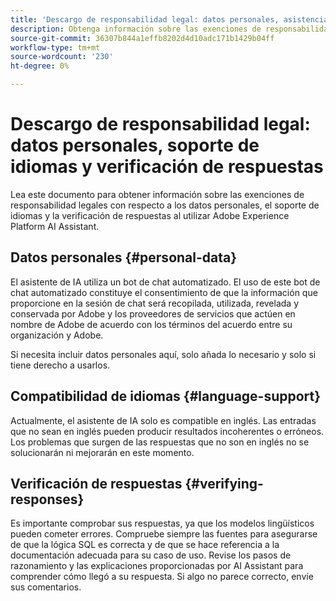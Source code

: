 ```yaml
---
title: 'Descargo de responsabilidad legal: datos personales, asistencia en el idioma y verificación de respuestas'
description: Obtenga información sobre las exenciones de responsabilidad legales relacionadas con los datos personales, el soporte de idiomas y la verificación de respuestas al utilizar AI Assistant.
source-git-commit: 36307b844a1effb8202d4d10adc171b1429b04ff
workflow-type: tm+mt
source-wordcount: '230'
ht-degree: 0%

---
```


# Descargo de responsabilidad legal: datos personales, soporte de idiomas y verificación de respuestas

Lea este documento para obtener información sobre las exenciones de responsabilidad legales con respecto a los datos personales, el soporte de idiomas y la verificación de respuestas al utilizar Adobe Experience Platform AI Assistant.

## Datos personales {#personal-data}

El asistente de IA utiliza un bot de chat automatizado. El uso de este bot de chat automatizado constituye el consentimiento de que la información que proporcione en la sesión de chat será recopilada, utilizada, revelada y conservada por Adobe y los proveedores de servicios que actúen en nombre de Adobe de acuerdo con los términos del acuerdo entre su organización y Adobe.

Si necesita incluir datos personales aquí, solo añada lo necesario y solo si tiene derecho a usarlos.

## Compatibilidad de idiomas {#language-support}

Actualmente, el asistente de IA solo es compatible en inglés. Las entradas que no sean en inglés pueden producir resultados incoherentes o erróneos. Los problemas que surgen de las respuestas que no son en inglés no se solucionarán ni mejorarán en este momento.

## Verificación de respuestas {#verifying-responses}

Es importante comprobar sus respuestas, ya que los modelos lingüísticos pueden cometer errores. Compruebe siempre las fuentes para asegurarse de que la lógica SQL es correcta y de que se hace referencia a la documentación adecuada para su caso de uso. Revise los pasos de razonamiento y las explicaciones proporcionadas por AI Assistant para comprender cómo llegó a su respuesta. Si algo no parece correcto, envíe sus comentarios.
